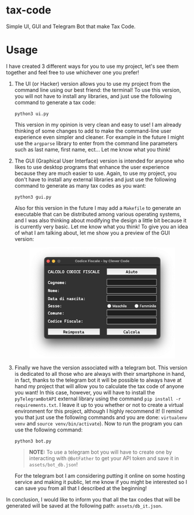 # tax-code

Simple UI, GUI and Telegram Bot that make Tax Code.

# Usage

I have created 3 different ways for you to use my project, let's see them together and feel free to use whichever one you prefer!

1. The UI (or Hacker) version allows you to use my project from the command line using our best friend: the terminal! To use this version, you will not have to install any libraries, and just use the following command to generate a tax code:

    ```
    python3 ui.py
    ```
    This version in my opinion is very clean and easy to use! I am already thinking of some changes to add to make the command-line user experience even simpler and cleaner. For example in the future I might use the ```argparse``` library to enter from the command line parameters such as last name, first name, ect... Let me know what you think!

2. The GUI (Graphical User Interface) version is intended for anyone who likes to use desktop programs that enhance the user experience because they are much easier to use.
Again, to use my project, you don't have to install any external libraries and just use the following command to generate as many tax codes as you want:

    ```
    python3 gui.py
    ```
    Also for this version in the future I may add a ``Makefile`` to generate an executable that can be distributed among various operating systems, and I was also thinking about modifying the design a little bit because it is currently very basic. Let me know what you think! To give you an idea of what I am talking about, let me show you a preview of the GUI version:

    <p align="center">
        <img src="./imgs/gui.png" width="400"/>
    </p>

3. Finally we have the version associated with a telegram bot. This version is dedicated to all those who are always with their smartphone in hand, in fact, thanks to the telegram bot it will be possible to always have at hand my project that will allow you to calculate the tax code of anyone you want! In this case, however, you will have to install the ```pyTelegramBotAPI``` external library using the command ```pip install -r requirements.txt```. I leave it up to you whether or not to create a virtual environment for this project, although I highly recommend it! (I remind you that just use the following commands and you are done: ```virtualenv venv``` and ```source venv/bin/activate```). Now to run the program you can use the following command:

    ```
    python3 bot.py
    ```
    >**NOTE:** To use a telegram bot you will have to create one by interacting with ```@BotFather``` to get your API token and save it in ```assets/bot_db.json```!

    For the telegram bot I am considering putting it online on some hosting service and making it public, let me know if you might be interested so I can save you from all that I described at the beginning!

In conclusion, I would like to inform you that all the tax codes that will be generated will be saved at the following path: ```assets/db_it.json```.